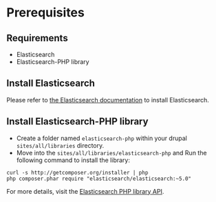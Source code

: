 # Prerequisites

## Requirements
* Elasticsearch
* Elasticsearch-PHP library

## Install Elasticsearch

Please refer to [the Elasticsearch documentation](https://www.elastic.co/guide/en/elasticsearch/reference/current/_installation.html) to install Elasticsearch.

## Install Elasticsearch-PHP library

* Create a folder named `elasticsearch-php` within your drupal `sites/all/libraries` directory.
* Move into the `sites/all/libraries/elasticsearch-php` and Run the following command to install the library:

```
curl -s http://getcomposer.org/installer | php
php composer.phar require "elasticsearch/elasticsearch:~5.0"
```

For more details, visit the [Elasticsearch PHP library API](https://www.elastic.co/guide/en/elasticsearch/client/php-api/current/_quickstart.html).